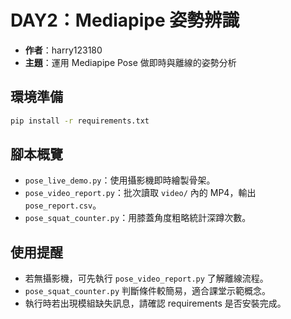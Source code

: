 ﻿# DAY2：Mediapipe 姿勢辨識

- **作者**：harry123180
- **主題**：運用 Mediapipe Pose 做即時與離線的姿勢分析

## 環境準備
```bash
pip install -r requirements.txt
```

## 腳本概覽
- `pose_live_demo.py`：使用攝影機即時繪製骨架。
- `pose_video_report.py`：批次讀取 `video/` 內的 MP4，輸出 `pose_report.csv`。
- `pose_squat_counter.py`：用膝蓋角度粗略統計深蹲次數。

## 使用提醒
- 若無攝影機，可先執行 `pose_video_report.py` 了解離線流程。
- `pose_squat_counter.py` 判斷條件較簡易，適合課堂示範概念。
- 執行時若出現模組缺失訊息，請確認 requirements 是否安裝完成。

